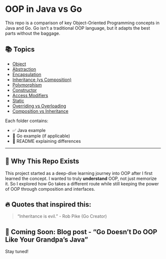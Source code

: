 # OOP in Java vs Go

This repo is a comparison of key Object-Oriented Programming concepts in Java and Go. Go isn’t a traditional OOP language, but it adapts the best parts without the baggage.

## 📚 Topics

- [Object](./object)
- [Abstraction](./abstraction)
- [Encapsulation](./encapsulation)
- [Inheritance (vs Composition)](./inheritance)
- [Polymorphism](./polymorphism)
- [Constructor](./constructor)
- [Access Modifiers](./access_modifiers)
- [Static](./static)
- [Overriding vs Overloading](./overloading_vs_overriding)
- [Composition vs Inheritance](./composition_vs_inheritance)

Each folder contains:
- ✅ Java example
- 🐹 Go example (if applicable)
- 📖 README explaining differences

---


## 🧠 Why This Repo Exists

This project started as a deep-dive learning journey into OOP after I first learned the concept. I wanted to truly **understand** OOP, not just memorize it. So I explored how Go takes a different route while still keeping the power of OOP through composition and interfaces.

## 🔥 Quotes that inspired this:

> “Inheritance is evil.” - Rob Pike (Go Creator)

## 📖 Coming Soon: Blog post - “Go Doesn’t Do OOP Like Your Grandpa’s Java”

Stay tuned!

